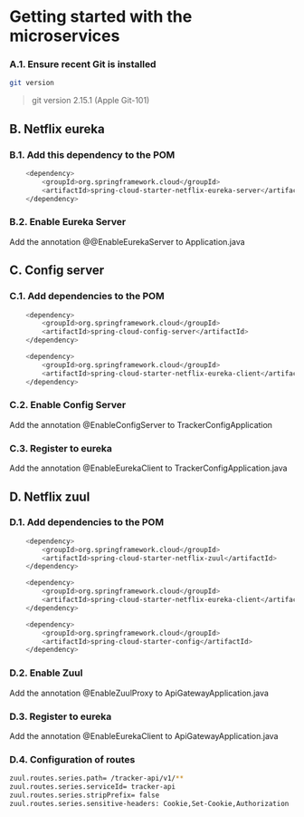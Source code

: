 # Getting started with the microservices

### A.1. Ensure recent Git is installed
``` bash
git version
```
> git version 2.15.1 (Apple Git-101)   

## B. Netflix eureka

### B.1. Add this dependency to the POM

``` bash
    <dependency>
        <groupId>org.springframework.cloud</groupId>
        <artifactId>spring-cloud-starter-netflix-eureka-server</artifactId>
    </dependency>
```

### B.2. Enable Eureka Server 

Add the annotation @@EnableEurekaServer to Application.java

## C. Config server

### C.1. Add dependencies to the POM

``` bash
    <dependency>
        <groupId>org.springframework.cloud</groupId>
        <artifactId>spring-cloud-config-server</artifactId>
    </dependency>

    <dependency>
        <groupId>org.springframework.cloud</groupId>
        <artifactId>spring-cloud-starter-netflix-eureka-client</artifactId>
    </dependency>
```

### C.2. Enable Config Server 

Add the annotation @EnableConfigServer to TrackerConfigApplication

### C.3. Register to eureka

Add the annotation @EnableEurekaClient to TrackerConfigApplication.java

## D. Netflix zuul

### D.1. Add dependencies to the POM

``` bash
    <dependency>
        <groupId>org.springframework.cloud</groupId>
        <artifactId>spring-cloud-starter-netflix-zuul</artifactId>
    </dependency>

    <dependency>
        <groupId>org.springframework.cloud</groupId>
        <artifactId>spring-cloud-starter-netflix-eureka-client</artifactId>
    </dependency>

    <dependency>
        <groupId>org.springframework.cloud</groupId>
        <artifactId>spring-cloud-starter-config</artifactId>
    </dependency>
```

### D.2. Enable Zuul 

Add the annotation @EnableZuulProxy to ApiGatewayApplication.java

### D.3. Register to eureka

Add the annotation @EnableEurekaClient to ApiGatewayApplication.java

### D.4. Configuration of routes
``` bash
zuul.routes.series.path= /tracker-api/v1/**
zuul.routes.series.serviceId= tracker-api
zuul.routes.series.stripPrefix= false
zuul.routes.series.sensitive-headers: Cookie,Set-Cookie,Authorization
```